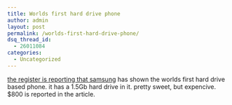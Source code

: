 ```yaml
---
title: Worlds first hard drive phone
author: admin
layout: post
permalink: /worlds-first-hard-drive-phone/
dsq_thread_id:
  - 26011084
categories:
  - Uncategorized
---
```

[the register is reporting that samsung][1] has shown the worlds first hard drive based phone. it has a 1.5Gb hard drive in it. pretty sweet, but expencive. $800 is reported in the article.

 [1]: http://www.theregister.co.uk/2004/09/06/samsung_hdd_handset/